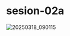 # sesion-02a
![20250318_090115](https://github.com/user-attachments/assets/4b23d54b-9211-4a41-901c-327c73d00f27)
